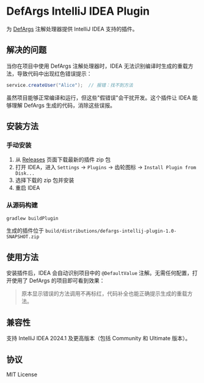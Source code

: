 # DefArgs IntelliJ IDEA Plugin

为 [DefArgs](https://github.com/thirty30ww/defargs) 注解处理器提供 IntelliJ IDEA 支持的插件。

## 解决的问题

当你在项目中使用 DefArgs 注解处理器时，IDEA 无法识别编译时生成的重载方法，导致代码中出现红色错误提示：

```java
service.createUser("Alice");  // 报错：找不到方法
```

虽然项目能够正常编译和运行，但这些"假错误"会干扰开发。这个插件让 IDEA 能够理解 DefArgs 生成的代码，消除这些误报。

## 安装方法

### 手动安装

1. 从 [Releases](https://github.com/thirty30ww/defargs-intellij-plugin/releases) 页面下载最新的插件 zip 包
2. 打开 IDEA，进入 `Settings` → `Plugins` → 齿轮图标 → `Install Plugin from Disk...`
3. 选择下载的 zip 包并安装
4. 重启 IDEA

### 从源码构建

```bash
gradlew buildPlugin
```

生成的插件位于 `build/distributions/defargs-intellij-plugin-1.0-SNAPSHOT.zip`

## 使用方法

安装插件后，IDEA 会自动识别项目中的 `@DefaultValue` 注解。无需任何配置，打开使用了 DefArgs 的项目即可看到效果：

> 原本显示错误的方法调用不再标红，代码补全也能正确提示生成的重载方法。

## 兼容性

支持 IntelliJ IDEA 2024.1 及更高版本（包括 Community 和 Ultimate 版本）。

## 协议

MIT License

